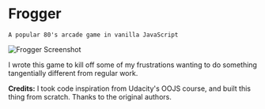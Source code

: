 # Frogger

```
A popular 80's arcade game in vanilla JavaScript
```

![Frogger Screenshot](https://github.com/geraldchecka/frogger/tree/master/images/frogger.png?raw=true)

I wrote this game to kill off some of my frustrations wanting to do something tangentially different from regular work.


**Credits:** I took code inspiration from Udacity's OOJS course, and built this thing from scratch. Thanks to the original authors.
